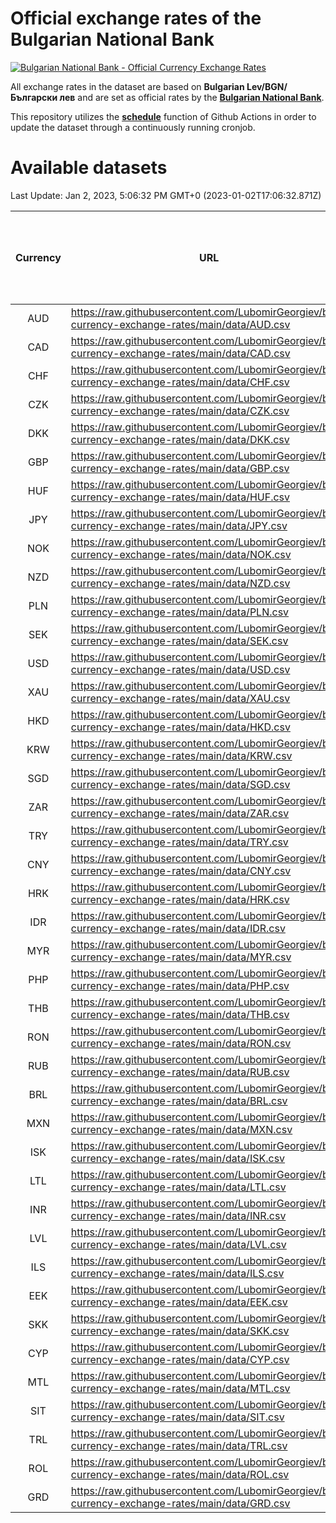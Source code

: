 # Official exchange rates of the Bulgarian National Bank

[![Bulgarian National Bank - Official Currency Exchange Rates](https://github.com/LubomirGeorgiev/bnb-currency-exchange-rates/actions/workflows/update-rates.yml/badge.svg?branch=main)](https://github.com/LubomirGeorgiev/bnb-currency-exchange-rates/actions/workflows/update-rates.yml)

All exchange rates in the dataset are based on **Bulgarian Lev/BGN/Български лев** and are set as official rates by the [**Bulgarian National Bank**](https://www.bnb.bg/Statistics/StExternalSector/StExchangeRates/StERForeignCurrencies/index.htm?toLang=_EN).

This repository utilizes the [**schedule**](https://docs.github.com/en/actions/reference/events-that-trigger-workflows) function of Github Actions in order to update the dataset through a continuously running cronjob.

# Available datasets

<!-- START LINKS (DO NOT EVER FU*ING DELETE THIS COMMENT FOR THE LOVE OF YOUR LIFE!!! IF YOU ARE CURIOS HOW IT WORKS, YOU CAN HAVE A LOOK AT ./src/updateReadme.ts) -->

Last Update: Jan 2, 2023, 5:06:32 PM GMT+0 (2023-01-02T17:06:32.871Z)

| Currency | URL                                                                                             | Number of records | Number of missing days that were filled in |
| :------: | ----------------------------------------------------------------------------------------------- | :---------------: | :----------------------------------------: |
|   AUD    | https://raw.githubusercontent.com/LubomirGeorgiev/bnb-currency-exchange-rates/main/data/AUD.csv |       8364        |                    2585                    |
|   CAD    | https://raw.githubusercontent.com/LubomirGeorgiev/bnb-currency-exchange-rates/main/data/CAD.csv |       8364        |                    2585                    |
|   CHF    | https://raw.githubusercontent.com/LubomirGeorgiev/bnb-currency-exchange-rates/main/data/CHF.csv |       8364        |                    2585                    |
|   CZK    | https://raw.githubusercontent.com/LubomirGeorgiev/bnb-currency-exchange-rates/main/data/CZK.csv |       8364        |                    2585                    |
|   DKK    | https://raw.githubusercontent.com/LubomirGeorgiev/bnb-currency-exchange-rates/main/data/DKK.csv |       8364        |                    2585                    |
|   GBP    | https://raw.githubusercontent.com/LubomirGeorgiev/bnb-currency-exchange-rates/main/data/GBP.csv |       8364        |                    2585                    |
|   HUF    | https://raw.githubusercontent.com/LubomirGeorgiev/bnb-currency-exchange-rates/main/data/HUF.csv |       8364        |                    2585                    |
|   JPY    | https://raw.githubusercontent.com/LubomirGeorgiev/bnb-currency-exchange-rates/main/data/JPY.csv |       8364        |                    2585                    |
|   NOK    | https://raw.githubusercontent.com/LubomirGeorgiev/bnb-currency-exchange-rates/main/data/NOK.csv |       8364        |                    2585                    |
|   NZD    | https://raw.githubusercontent.com/LubomirGeorgiev/bnb-currency-exchange-rates/main/data/NZD.csv |       8364        |                    2585                    |
|   PLN    | https://raw.githubusercontent.com/LubomirGeorgiev/bnb-currency-exchange-rates/main/data/PLN.csv |       8364        |                    2585                    |
|   SEK    | https://raw.githubusercontent.com/LubomirGeorgiev/bnb-currency-exchange-rates/main/data/SEK.csv |       8364        |                    2585                    |
|   USD    | https://raw.githubusercontent.com/LubomirGeorgiev/bnb-currency-exchange-rates/main/data/USD.csv |       8364        |                    2585                    |
|   XAU    | https://raw.githubusercontent.com/LubomirGeorgiev/bnb-currency-exchange-rates/main/data/XAU.csv |       8364        |                    2587                    |
|   HKD    | https://raw.githubusercontent.com/LubomirGeorgiev/bnb-currency-exchange-rates/main/data/HKD.csv |       8062        |                    2494                    |
|   KRW    | https://raw.githubusercontent.com/LubomirGeorgiev/bnb-currency-exchange-rates/main/data/KRW.csv |       8062        |                    2494                    |
|   SGD    | https://raw.githubusercontent.com/LubomirGeorgiev/bnb-currency-exchange-rates/main/data/SGD.csv |       8062        |                    2494                    |
|   ZAR    | https://raw.githubusercontent.com/LubomirGeorgiev/bnb-currency-exchange-rates/main/data/ZAR.csv |       8062        |                    2494                    |
|   TRY    | https://raw.githubusercontent.com/LubomirGeorgiev/bnb-currency-exchange-rates/main/data/TRY.csv |       6547        |                    2027                    |
|   CNY    | https://raw.githubusercontent.com/LubomirGeorgiev/bnb-currency-exchange-rates/main/data/CNY.csv |       6427        |                    1991                    |
|   HRK    | https://raw.githubusercontent.com/LubomirGeorgiev/bnb-currency-exchange-rates/main/data/HRK.csv |       6427        |                    1991                    |
|   IDR    | https://raw.githubusercontent.com/LubomirGeorgiev/bnb-currency-exchange-rates/main/data/IDR.csv |       6427        |                    1991                    |
|   MYR    | https://raw.githubusercontent.com/LubomirGeorgiev/bnb-currency-exchange-rates/main/data/MYR.csv |       6427        |                    1991                    |
|   PHP    | https://raw.githubusercontent.com/LubomirGeorgiev/bnb-currency-exchange-rates/main/data/PHP.csv |       6427        |                    1991                    |
|   THB    | https://raw.githubusercontent.com/LubomirGeorgiev/bnb-currency-exchange-rates/main/data/THB.csv |       6427        |                    1991                    |
|   RON    | https://raw.githubusercontent.com/LubomirGeorgiev/bnb-currency-exchange-rates/main/data/RON.csv |       6368        |                    1973                    |
|   RUB    | https://raw.githubusercontent.com/LubomirGeorgiev/bnb-currency-exchange-rates/main/data/RUB.csv |       6126        |                    1897                    |
|   BRL    | https://raw.githubusercontent.com/LubomirGeorgiev/bnb-currency-exchange-rates/main/data/BRL.csv |       5455        |                    1692                    |
|   MXN    | https://raw.githubusercontent.com/LubomirGeorgiev/bnb-currency-exchange-rates/main/data/MXN.csv |       5455        |                    1692                    |
|   ISK    | https://raw.githubusercontent.com/LubomirGeorgiev/bnb-currency-exchange-rates/main/data/ISK.csv |       5364        |                    1663                    |
|   LTL    | https://raw.githubusercontent.com/LubomirGeorgiev/bnb-currency-exchange-rates/main/data/LTL.csv |       5151        |                    1580                    |
|   INR    | https://raw.githubusercontent.com/LubomirGeorgiev/bnb-currency-exchange-rates/main/data/INR.csv |       5088        |                    1578                    |
|   LVL    | https://raw.githubusercontent.com/LubomirGeorgiev/bnb-currency-exchange-rates/main/data/LVL.csv |       4786        |                    1466                    |
|   ILS    | https://raw.githubusercontent.com/LubomirGeorgiev/bnb-currency-exchange-rates/main/data/ILS.csv |       4361        |                    1356                    |
|   EEK    | https://raw.githubusercontent.com/LubomirGeorgiev/bnb-currency-exchange-rates/main/data/EEK.csv |       4000        |                    1226                    |
|   SKK    | https://raw.githubusercontent.com/LubomirGeorgiev/bnb-currency-exchange-rates/main/data/SKK.csv |       2969        |                    911                     |
|   CYP    | https://raw.githubusercontent.com/LubomirGeorgiev/bnb-currency-exchange-rates/main/data/CYP.csv |       2905        |                    889                     |
|   MTL    | https://raw.githubusercontent.com/LubomirGeorgiev/bnb-currency-exchange-rates/main/data/MTL.csv |       2603        |                    798                     |
|   SIT    | https://raw.githubusercontent.com/LubomirGeorgiev/bnb-currency-exchange-rates/main/data/SIT.csv |       2541        |                    777                     |
|   TRL    | https://raw.githubusercontent.com/LubomirGeorgiev/bnb-currency-exchange-rates/main/data/TRL.csv |       1815        |                    556                     |
|   ROL    | https://raw.githubusercontent.com/LubomirGeorgiev/bnb-currency-exchange-rates/main/data/ROL.csv |       1694        |                    521                     |
|   GRD    | https://raw.githubusercontent.com/LubomirGeorgiev/bnb-currency-exchange-rates/main/data/GRD.csv |        361        |                    109                     |

<!-- END LINKS (DO NOT EVER FU*ING DELETE THIS COMMENT FOR THE LOVE OF YOUR LIFE!!! IF YOU ARE CURIOS HOW IT WORKS, YOU CAN HAVE A LOOK AT ./src/updateReadme.ts) -->
